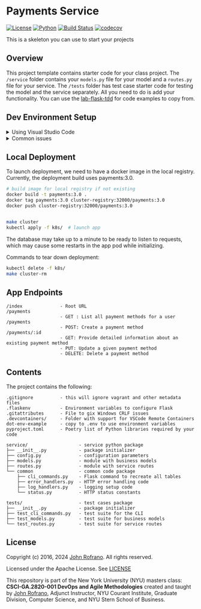 # Payments Service

[![License](https://img.shields.io/badge/License-Apache_2.0-blue.svg)](https://opensource.org/licenses/Apache-2.0)
[![Python](https://img.shields.io/badge/Language-Python-blue.svg)](https://python.org/)
[![Build Status](https://github.com/CSCI-GA-2820-SP24-003/payments/actions/workflows/ci.yml/badge.svg)](https://github.com/CSCI-GA-2820-SP24-003/payments/actions)
[![codecov](https://codecov.io/gh/CSCI-GA-2820-SP24-003/payments/graph/badge.svg?token=YWXKXD4L0M)](https://codecov.io/gh/CSCI-GA-2820-SP24-003/payments)

This is a skeleton you can use to start your projects

## Overview

This project template contains starter code for your class project. The `/service` folder contains your `models.py` file for your model and a `routes.py` file for your service. The `/tests` folder has test case starter code for testing the model and the service separately. All you need to do is add your functionality. You can use the [lab-flask-tdd](https://github.com/nyu-devops/lab-flask-tdd) for code examples to copy from.

## Dev Environment Setup

<details>
  <summary>Using Visual Studio Code</summary>
  
  ### Requirements
  1. Visual Studio Code
  2. Docker 
  3. Install the Dev Containers extension on VS Code

  ### Install instructions
1. Git clone this repo to your machine
2. Start VS Code, run the `Dev Containers: Open Folder in Container...` command from the Command Palette (`F1`)
3. Try `pytest` in the terminal to run tests make sure the environment has been installed correctly.
</details>

<details>
  <summary>Common issues</summary>

1. Database cannot connect / authentication is wrong.
   - Check that the `DATABASE_URI` being used in the repository matches up and the postgres container is running in docker. You may need to recreate the database.
2. Can't start up the dev environment on VS Code.
   - You may need to delete instances of the containers which may have conflicting names with your existing configuration. Alternatively you can also change the config file.
</details>

## Local Deployment

To launch deployment, we need to have a docker image in the local registry. Currently, the deployment build uses payments:3.0.

```bash
# build image for local registry if not existing
docker build -t payments:3.0 .
docker tag payments:3.0 cluster-registry:32000/payments:3.0
docker push cluster-registry:32000/payments:3.0


make cluster 
kubectl apply -f k8s/  # launch app
```
The database may take up to a minute to be ready to listen to requests, which may cause some restarts in the app pod while initializing.


Commands to tear down deployment:
```bash
kubectl delete -f k8s/
make cluster-rm
```

## App Endpoints

```text
/index              - Root URL
/payments   
                    - GET : List all payment methods for a user
/payments   
                    - POST: Create a payment method
/payments/:id
                    - GET: Provide detailed information about an existing payment method
                    - PUT: Update a given payment method
                    - DELETE: Delete a payment method
```

## Contents

The project contains the following:

```text
.gitignore          - this will ignore vagrant and other metadata files
.flaskenv           - Environment variables to configure Flask
.gitattributes      - File to gix Windows CRLF issues
.devcontainers/     - Folder with support for VSCode Remote Containers
dot-env-example     - copy to .env to use environment variables
pyproject.toml      - Poetry list of Python libraries required by your code

service/                   - service python package
├── __init__.py            - package initializer
├── config.py              - configuration parameters
├── models.py              - module with business models
├── routes.py              - module with service routes
└── common                 - common code package
    ├── cli_commands.py    - Flask command to recreate all tables
    ├── error_handlers.py  - HTTP error handling code
    ├── log_handlers.py    - logging setup code
    └── status.py          - HTTP status constants

tests/                     - test cases package
├── __init__.py            - package initializer
├── test_cli_commands.py   - test suite for the CLI
├── test_models.py         - test suite for business models
└── test_routes.py         - test suite for service routes
```

## License

Copyright (c) 2016, 2024 [John Rofrano](https://www.linkedin.com/in/JohnRofrano/). All rights reserved.

Licensed under the Apache License. See [LICENSE](LICENSE)

This repository is part of the New York University (NYU) masters class: **CSCI-GA.2820-001 DevOps and Agile Methodologies** created and taught by [John Rofrano](https://cs.nyu.edu/~rofrano/), Adjunct Instructor, NYU Courant Institute, Graduate Division, Computer Science, and NYU Stern School of Business.
